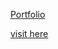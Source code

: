 <a href="https://srideviradhakrishnan.github.io/Portfolio1/"> Portfolio</a>
<html>
  
  <body>
    <a href=" https://srideviradhakrishnan.github.io/Portfolio1/">visit here</a>
  </body>
</html>
